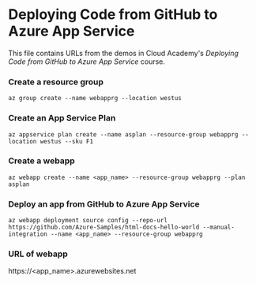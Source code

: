# Deploying Code from GitHub to Azure App Service
This file contains URLs from the demos in Cloud Academy's _Deploying Code from GitHub to Azure App Service_ course.  

### Create a resource group
```
az group create --name webapprg --location westus
```

### Create an App Service Plan
```
az appservice plan create --name asplan --resource-group webapprg --location westus --sku F1
```

### Create a webapp
```
az webapp create --name <app_name> --resource-group webapprg --plan asplan
```

### Deploy an app from GitHub to Azure App Service
```
az webapp deployment source config --repo-url https://github.com/Azure-Samples/html-docs-hello-world --manual-integration --name <app_name> --resource-group webapprg
```

### URL of webapp
https://<app_name>.azurewebsites.net
